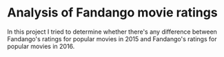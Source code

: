 # Analysis of Fandango movie ratings
In this project I tried to determine whether there's any difference between Fandango's ratings for popular movies in 2015 and Fandango's ratings for popular movies in 2016.

